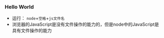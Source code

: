 ### Hello World

- 运行： `node`+`空格`+`js文件名`
- 浏览器的JavaScript是没有文件操作的能力的，但是node中的JavaScript是具有文件操作的能力

